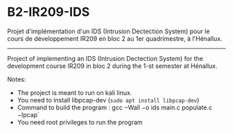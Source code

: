 # B2-IR209-IDS

Projet d'implémentation d'un IDS (Intrusion Dectection System) pour le cours de développement IR209 en bloc 2 au 1er quadrimestre, à l'Hénallux.

***

Project of implementing an IDS (Intrusion Dectection System) for the development course IR209 in bloc 2 during the 1-st semester at Hénallux.

Notes:
- The project is meant to run on kali linux.
- You need to install libpcap-dev (`sudo apt install libpcap-dev`)
- Command to build the program : gcc −Wall −o ids main.c populate.c −lpcap`
- You need root privileges to run the program
